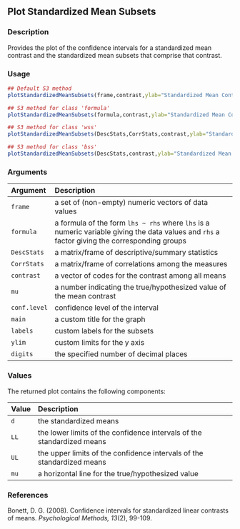 ## Plot Standardized Mean Subsets

### Description

Provides the plot of the confidence intervals for a standardized mean contrast and the standardized mean subsets that comprise that contrast.

### Usage

```r
## Default S3 method
plotStandardizedMeanSubsets(frame,contrast,ylab="Standardized Mean Contrast",xlab="",mu=0,conf.level=.95,rope=NULL,values=TRUE,main=NULL,labels=NULL,ylim=NULL,digits=3)

## S3 method for class 'formula'
plotStandardizedMeanSubsets(formula,contrast,ylab="Standardized Mean Contrast",xlab="",mu=0,conf.level=.95,rope=NULL,values=TRUE,main=NULL,labels=NULL,ylim=NULL,digits=3)

## S3 method for class 'wss'
plotStandardizedMeanSubsets(DescStats,CorrStats,contrast,ylab="Standardized Mean Contrast",xlab="",mu=0,conf.level=.95,rope=NULL,values=TRUE,main=NULL,labels=NULL,ylim=NULL,digits=3)

## S3 method for class 'bss'
plotStandardizedMeanSubsets(DescStats,contrast,ylab="Standardized Mean Contrast",xlab="",mu=0,conf.level=.95,rope=NULL,values=TRUE,main=NULL,labels=NULL,ylim=NULL,digits=3)
```

### Arguments

Argument | Description
:-- | :--
```frame``` | a set of (non-empty) numeric vectors of data values
```formula``` | a formula of the form `lhs ~ rhs` where `lhs` is a numeric variable giving the data values and `rhs` a factor giving the corresponding groups
```DescStats``` | a matrix/frame of descriptive/summary statistics
```CorrStats``` | a matrix/frame of correlations among the measures
```contrast``` | a vector of codes for the contrast among all means
```mu``` | a number indicating the true/hypothesized value of the mean contrast
```conf.level``` | confidence level of the interval
```main``` | a custom title for the graph
```labels``` | custom labels for the subsets
```ylim``` | custom limits for the y axis
```digits``` | the specified number of decimal places

### Values

The returned plot contains the following components:

Value | Description
:-- | :--
```d``` | the standardized means
```LL``` | the lower limits of the confidence intervals of the standardized means
```UL``` | the upper limits of the confidence intervals of the standardized means
```mu``` | a horizontal line for the true/hypothesized value

### References

Bonett, D. G. (2008). Confidence intervals for standardized linear contrasts of means. *Psychological Methods, 13*(2), 99-109.
